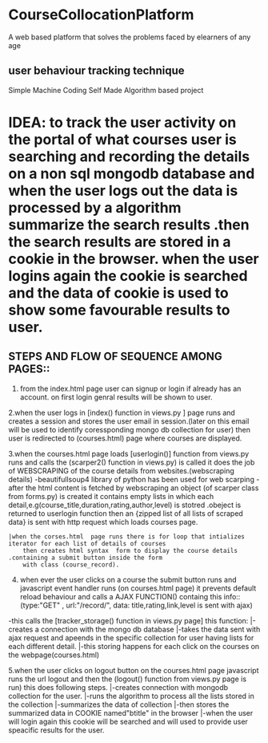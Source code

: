# CourseCollocationPlatform
A web  based platform that solves the problems faced by elearners of any age 

## user behaviour tracking technique 
Simple Machine Coding
Self Made Algorithm based project



IDEA: to track the user activity on the portal of what courses user is searching and recording 
the details on a non sql mongodb database and when the user logs out the data is processed by a algorithm 
summarize the search results .then the search results are stored in a cookie in the browser.
when the user logins again the cookie is searched and the data of cookie is used to show some favourable 
results to user.
==================================================================================================================

STEPS AND FLOW OF SEQUENCE AMONG PAGES::
----------------------------------------

1. from the index.html page user can signup or login if already has an account.
	on first login genral results will be shown to user.

2.when the user logs in [index() function in views.py ] page runs and creates a session and stores the 
	user email in session.(later on this email will be used to identify coressponding mongo db collection for user)
	then user is redirected to (courses.html)  page where courses are displayed.

3.when the courses.html page loads [userlogin()] function from views.py runs and calls the 
	(scarper2() function in views.py) is called it does the job of
	WEBSCRAPING of the course details from websites.(webscraping details)
		-beautifullsoup4 library of python has been used for web scarping
		-after the html content is fetched by webscraping an object (of scarper class from forms.py)
		  is created it contains empty lists in which each detail,e.g(course_title,duration,rating,author,level)
		   is stotred .obeject is returned to userlogin function then an {zipped list of all lists of scraped data}
		   is sent with http request which loads courses page. 

	|when the corses.html  page runs there is for loop that intializes iterator for each list of details of courses
		then creates html syntax  form to display the course details .containing a submit button inside the form
 		with class (course_record).

4. when ever the user clicks on a course the submit button runs and javascript event handler runs (on courses.html page)
 it prevents default reload behaviour and calls a AJAX FUNCTION() containg this info::
(type:"GET" , url:"/record/", data: title,rating,link,level  is sent with ajax)

-this calls the [tracker_storage() function in views.py page] this function:
		|-creates a connection with the mongo db database
		|-takes the data sent with ajax request and apeends in the specific collection for user
			having lists for each different detail.
		|-this storing happens for each click on the courses on the webpage(courses.html)

5.when the user clicks on logout button on the courses.html page javascript runs the url logout
and then the (logout() function from views.py page is run) this does following steps.
	|-creates connection with mongodb collection for the user.
	|-runs the algorithm to process all the lists stored in the collection
	|-summarizes the data of collection
	|-then stores the summarized data in COOKIE named"btitle"  in the browser
	|-when the user will login again this cookie will be searched and will used to provide user speacific
	 results for the user.
